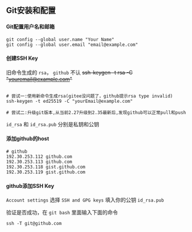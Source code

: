 ## Git安装和配置

#### Git配置用户名和邮箱
```SHELL
git config --global user.name "Your Name"
git config --global user.email "email@example.com"
```

#### 创建SSH Key

旧命令生成的 `rsa`， `github` 不认
~~ssh-keygen -t rsa -C "youremail@example.com"~~
```SHELL

# 尝试一:使用新命令生成rsa(gitee没问题了，github提示rsa type invalid)
ssh-keygen -t ed25519 -C "yourEmail@example.com"

# 尝试二:升级git版本,从当前2.27升级到2.35最新后,发现github可以正常pull和push

```
 `id_rsa` 和 `id_rsa.pub` 分别是私钥和公钥

#### 添加github的host
```JS
# github
192.30.253.112 github.com
192.30.253.113 github.com
192.30.253.118 gist.github.com
192.30.253.119 gist.github.com
```

#### github添加SSH Key
 `Account settings` 选择 `SSH and GPG keys` 填入你的公钥 `id_rsa.pub`

验证是否成功，在 `git bash` 里面输入下面的命令

```SHELL
ssh -T git@github.com
```
